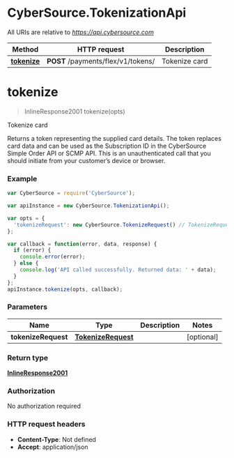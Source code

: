 # CyberSource.TokenizationApi

All URIs are relative to *https://api.cybersource.com*

Method | HTTP request | Description
------------- | ------------- | -------------
[**tokenize**](TokenizationApi.md#tokenize) | **POST** /payments/flex/v1/tokens/ | Tokenize card


<a name="tokenize"></a>
# **tokenize**
> InlineResponse2001 tokenize(opts)

Tokenize card

Returns a token representing the supplied card details. The token replaces card data and can be used as the Subscription ID in the CyberSource Simple Order API or SCMP API. This is an unauthenticated call that you should initiate from your customer’s device or browser.

### Example
```javascript
var CyberSource = require('CyberSource');

var apiInstance = new CyberSource.TokenizationApi();

var opts = { 
  'tokenizeRequest': new CyberSource.TokenizeRequest() // TokenizeRequest | 
};

var callback = function(error, data, response) {
  if (error) {
    console.error(error);
  } else {
    console.log('API called successfully. Returned data: ' + data);
  }
};
apiInstance.tokenize(opts, callback);
```

### Parameters

Name | Type | Description  | Notes
------------- | ------------- | ------------- | -------------
 **tokenizeRequest** | [**TokenizeRequest**](TokenizeRequest.md)|  | [optional] 

### Return type

[**InlineResponse2001**](InlineResponse2001.md)

### Authorization

No authorization required

### HTTP request headers

 - **Content-Type**: Not defined
 - **Accept**: application/json

